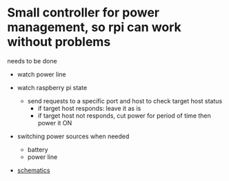 # Small controller for power management, so rpi can work without problems

needs to be done
- watch power line
- watch raspberry pi state
    - send requests to a specific port and host to check target host status
        - if target host responds: leave it as is
        - if target host not responds, cut power for period of time then power it ON
- switching power sources when needed
    - battery
    - power line

- [schematics](https://easyeda.com/zetxx/power-board)
